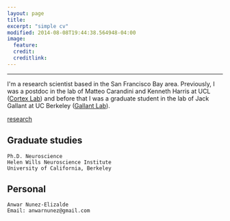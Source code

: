```yaml
---
layout: page
title:
excerpt: "simple cv"
modified: 2014-08-08T19:44:38.564948-04:00
image:
  feature:
  credit:
  creditlink:
---
```


***

I'm a research scientist based in the San Francisco Bay area. Previously, I was a postdoc in the lab of Matteo Carandini and Kenneth Harris at UCL ([Cortex Lab][cortexlab]) and before that I was a graduate student in the lab of Jack Gallant at UC Berkeley ([Gallant Lab][gallantlab]).

<a markdown="0" href="{{ site.url }}/research" class="btn">research</a>


## Graduate studies

	Ph.D. Neuroscience
	Helen Wills Neuroscience Institute
	University of California, Berkeley


## Personal

	Anwar Nunez-Elizalde
	Email: anwarnunez@gmail.com

[cortexlab]: https://www.ucl.ac.uk/cortexlab/

[gallantlab]: https://gallantlab.org
